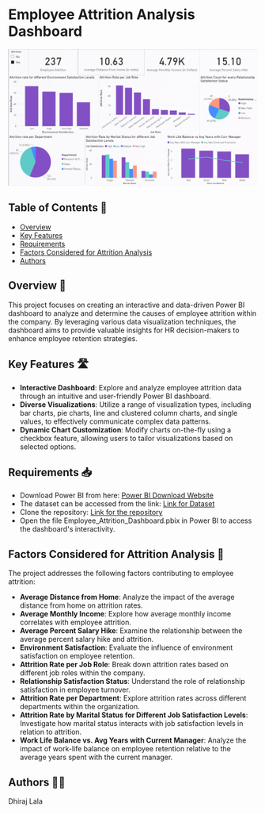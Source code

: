 # Employee Attrition Analysis Dashboard

![Dashboard Image](https://github.com/Dhiraj0107/Employee-Attrition/blob/main/Employee_Attrition_Dashboard.png "Final Dashboard Image")

## Table of Contents 📑
* [Overview](##Overview)
* [Key Features](##Key-Features)
* [Requirements](##Requirements)
* [Factors Considered for Attrition Analysis](##Factors-Considered-for-Attrition-Analysis)
* [Authors](##Authors)


## Overview 🎯

This project focuses on creating an interactive and data-driven Power BI dashboard to analyze and determine the causes of employee attrition within the company. By leveraging various data visualization techniques, the dashboard aims to provide valuable insights for HR decision-makers to enhance employee retention strategies.

## Key Features 🛣️

* **Interactive Dashboard**: Explore and analyze employee attrition data through an intuitive and user-friendly Power BI dashboard.
* **Diverse Visualizations**: Utilize a range of visualization types, including bar charts, pie charts, line and clustered column charts, and single values, to effectively communicate complex data patterns.
* **Dynamic Chart Customization**: Modify charts on-the-fly using a checkbox feature, allowing users to tailor visualizations based on selected options.

## Requirements 📥

* Download Power BI from here: [Power BI Download Website](https://powerbi.microsoft.com/en-us/downloads/)
* The dataset can be accessed from the link: [Link for Dataset](https://github.com/Dhiraj0107/Employee-Attrition/blob/main/HR-Employee-Attrition.csv)
* Clone the repository: [Link for the repository](https://github.com/Dhiraj0107/Employee-Attrition/tree/main)
* Open the file Employee_Attrition_Dashboard.pbix in Power BI to access the dashboard's interactivity.

## Factors Considered for Attrition Analysis 🚀

The project addresses the following factors contributing to employee attrition:

* **Average Distance from Home**: Analyze the impact of the average distance from home on attrition rates.
* **Average Monthly Income**: Explore how average monthly income correlates with employee attrition.
* **Average Percent Salary Hike**: Examine the relationship between the average percent salary hike and attrition.
* **Environment Satisfaction**: Evaluate the influence of environment satisfaction on employee retention.
* **Attrition Rate per Job Role**: Break down attrition rates based on different job roles within the company.
* **Relationship Satisfaction Status**: Understand the role of relationship satisfaction in employee turnover.
* **Attrition Rate per Department**: Explore attrition rates across different departments within the organization.
* **Attrition Rate by Marital Status for Different Job Satisfaction Levels**: Investigate how marital status interacts with job satisfaction levels in relation to attrition.
* **Work Life Balance vs. Avg Years with Current Manager**: Analyze the impact of work-life balance on employee retention relative to the average years spent with the current manager.


## Authors 👨‍💻

Dhiraj Lala
